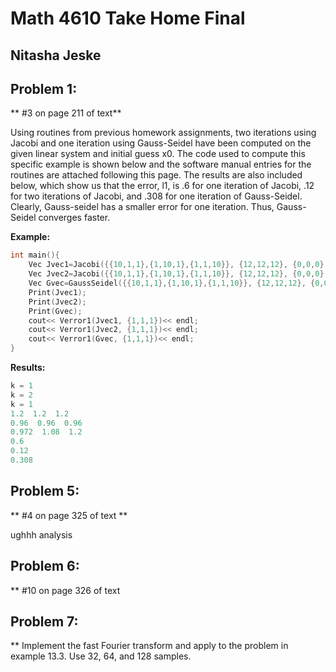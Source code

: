 
# Math 4610 Take Home Final

## Nitasha Jeske

## Problem 1: 

** #3 on page 211 of text**

Using routines from previous homework assignments, two iterations using Jacobi and one iteration using Gauss-Seidel have been computed on the given linear system and initial guess x0. The code used to compute this specific example is shown below and the software manual entries for the routines are attached following this page. The results are also included below, which show us that the error, l1, is .6 for one iteration of Jacobi, .12 for two iterations of Jacobi, and .308 for one iteration of Gauss-Seidel. Clearly, Gauss-seidel has a smaller error for one iteration. Thus, Gauss-Seidel converges faster. 

**Example:**
```C++
int main(){
    Vec Jvec1=Jacobi({{10,1,1},{1,10,1},{1,1,10}}, {12,12,12}, {0,0,0}, .001, 1);
    Vec Jvec2=Jacobi({{10,1,1},{1,10,1},{1,1,10}}, {12,12,12}, {0,0,0}, .001, 2);
    Vec Gvec=GaussSeidel({{10,1,1},{1,10,1},{1,1,10}}, {12,12,12}, {0,0,0}, .001, 1);
    Print(Jvec1);
    Print(Jvec2);
    Print(Gvec);
    cout<< Verror1(Jvec1, {1,1,1})<< endl;
    cout<< Verror1(Jvec2, {1,1,1})<< endl;
    cout<< Verror1(Gvec, {1,1,1})<< endl;
}
```
**Results:**
```C++
k = 1
k = 2
k = 1
1.2  1.2  1.2  
0.96  0.96  0.96  
0.972  1.08  1.2  
0.6
0.12
0.308
```



## Problem 5:

** #4 on page 325 of text **

ughhh analysis

## Problem 6:

** #10 on page 326 of text

## Problem 7:

** Implement the fast Fourier transform and apply to the problem in example 13.3. Use 32, 64, and 128 samples.


